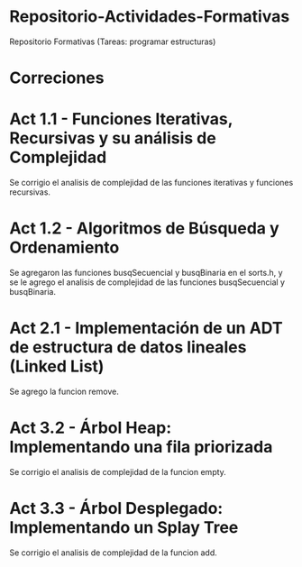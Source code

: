 # Repositorio-Actividades-Formativas
Repositorio Formativas (Tareas: programar estructuras)


# Correciones

# Act 1.1 - Funciones Iterativas, Recursivas y su análisis de Complejidad
Se corrigio el analisis de complejidad de las funciones iterativas y funciones recursivas.


# Act 1.2 - Algoritmos de Búsqueda y Ordenamiento
Se agregaron las funciones busqSecuencial y busqBinaria en el sorts.h, y se le agrego el analisis de complejidad de las funciones busqSecuencial y busqBinaria.

# Act 2.1 - Implementación de un ADT de estructura de datos lineales (Linked List)
Se agrego la funcion remove.

# Act 3.2 - Árbol Heap: Implementando una fila priorizada
Se corrigio el analisis de complejidad de la funcion empty.


# Act 3.3 - Árbol Desplegado: Implementando un Splay Tree
Se corrigio el analisis de complejidad de la funcion add.
